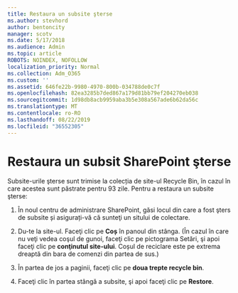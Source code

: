 ```yaml
---
title: Restaura un subsite şterse
ms.author: stevhord
author: bentoncity
manager: scotv
ms.date: 5/17/2018
ms.audience: Admin
ms.topic: article
ROBOTS: NOINDEX, NOFOLLOW
localization_priority: Normal
ms.collection: Adm_O365
ms.custom: ''
ms.assetid: 646fe22b-9980-4970-800b-034788de0c7f
ms.openlocfilehash: 82ea3285b7ded867a179d81bb79ef204270eb038
ms.sourcegitcommit: 1d98db8acb9959aba3b5e308a567ade6b62da56c
ms.translationtype: MT
ms.contentlocale: ro-RO
ms.lasthandoff: 08/22/2019
ms.locfileid: "36552305"
---
```

# <a name="restore-a-deleted-sharepoint-subsite"></a>Restaura un subsit SharePoint şterse

Subsite-urile şterse sunt trimise la colecția de site-ul Recycle Bin, în cazul în care acestea sunt păstrate pentru 93 zile. Pentru a restaura un subsite şterse:
  
1. În noul centru de administrare SharePoint, găsi locul din care a fost şters de subsite și asigurați-vă că sunteţi un sitului de colectare. 
    
2. Du-te la site-ul. Faceţi clic pe **Coș** în panoul din stânga. (În cazul în care nu veţi vedea coşul de gunoi, faceţi clic pe pictograma Setări, şi apoi faceţi clic pe **conţinutul site-ului**. Coșul de reciclare este pe extrema dreaptă din bara de comenzi din partea de sus.)
    
3. În partea de jos a paginii, faceţi clic pe **doua trepte recycle bin**.
    
4. Faceţi clic în partea stângă a subsite, şi apoi faceţi clic pe **Restore**.
    

